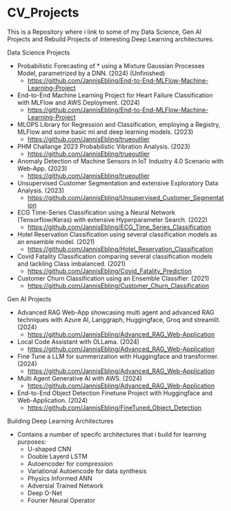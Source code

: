 # CV_Projects
This is a Repository where i link to some of my Data Science, Gen AI Projects and Rebuild Projects of interesting Deep Learning architectures.

Data Science Projects
+ Probabilistic Forecasting of * using a Mixture Gaussian Processes Model, parametrized by a DNN. (2024) (Unfinished)
    - https://github.com/JannisEbling/End-to-End-MLFlow-Machine-Learning-Project
+ End-to-End Machine Learning Project for Heart Failure Classification with MLFlow and AWS Deployment. (2024)
    - https://github.com/JannisEbling/End-to-End-MLFlow-Machine-Learning-Project
+ MLOPS Library for Regression and Classification, employing a Registry, MLFlow and some basic ml and deep learning models. (2023)
    - https://github.com/JannisEbling/trueoutlier
+ PHM Challange 2023 Probabilistic Vibration Analysis. (2023)
    - https://github.com/JannisEbling/trueoutlier
+ Anomaly Detection of Machine Sensors in IoT Industry 4.0 Scenario with Web-App. (2023)
    - https://github.com/JannisEbling/trueoutlier
+ Unsupervised Customer Segmentation and extensive Exploratory Data Analysis. (2023)
    - https://github.com/JannisEbling/Unsupervised_Customer_Segmentation
+ ECG Time-Series Classification using a Neural Network (Tensorflow/Keras) with extensive Hyperparameter Search. (2022)
    - https://github.com/JannisEbling/ECG_Time_Series_Classification
+ Hotel Reservation Classification using several classification models as an ensemble model. (2021)
    - https://github.com/JannisEbling/Hotel_Reservation_Classification
+ Covid Fatality Classification comparing several classification models and tackling Class imbalanced. (2021)
    - https://github.com/JannisEbling/Covid_Fatality_Prediction
+ Customer Churn Classification using an Ensemble Classifier. (2021)
    - https://github.com/JannisEbling/Customer_Churn_Classification
 
Gen AI Projects
+ Advanced RAG Web-App showcasing multi agent and advanced RAG techniques with Azure AI, Langgraph, Huggingface, Groq and streamlit. (2024)
    - https://github.com/JannisEbling/Advanced_RAG_Web-Application
+ Local Code Assistant with OLLama. (2024)
    - https://github.com/JannisEbling/Advanced_RAG_Web-Application
+ Fine Tune a LLM for summerization with Huggingface and transformer. (2024)
    - https://github.com/JannisEbling/Advanced_RAG_Web-Application
+ Multi Agent Generative AI with AWS. (2024)
    - https://github.com/JannisEbling/Advanced_RAG_Web-Application
+ End-to-End Object Detection Finetune Project with Huggingface and Web-Application. (2024)
    - https://github.com/JannisEbling/FineTuned_Object_Detection


Building Deep Learning Architectures
+ Contains a number of specifc architectures that i build for learning purposes:
    - U-shaped CNN
    - Double Layerd LSTM
    - Autoencoder for compression
    - Variational Autoencode for data synthesis
    - Physics Informed ANN
    - Adversial Trained Network
    - Deep O-Net
    - Fourier Neural Operator
